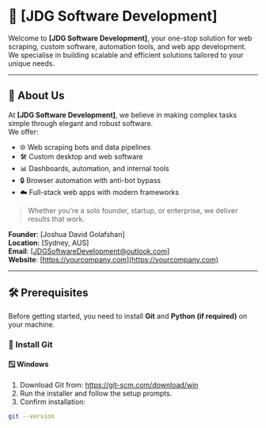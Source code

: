 # 🧠 [JDG Software Development]

Welcome to **[JDG Software Development]**, your one-stop solution for web scraping, custom software, automation tools, and web app development. We specialise in building scalable and efficient solutions tailored to your unique needs.

---

## 👋 About Us

At **[JDG Software Development]**, we believe in making complex tasks simple through elegant and robust software.  
We offer:

- 🌐 Web scraping bots and data pipelines
- 🛠️ Custom desktop and web software
- 📊 Dashboards, automation, and internal tools
- 🔒 Browser automation with anti-bot bypass
- ☁️ Full-stack web apps with modern frameworks

> Whether you're a solo founder, startup, or enterprise, we deliver results that work.

**Founder**: [Joshua David Golafshan]  
**Location**: [Sydney, AUS]  
**Email**: [JDGSoftwareDevelopment@outlook.com]  
**Website**: [https://yourcompany.com](https://yourcompany.com)

---

## 🛠️ Prerequisites

Before getting started, you need to install **Git** and **Python (if required)** on your machine.

### 🔧 Install Git

#### 🪟 Windows
1. Download Git from: https://git-scm.com/download/win
2. Run the installer and follow the setup prompts.
3. Confirm installation:
```bash
git --version
